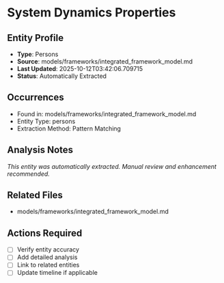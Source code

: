 # System Dynamics Properties

## Entity Profile
- **Type**: Persons
- **Source**: models/frameworks/integrated_framework_model.md
- **Last Updated**: 2025-10-12T03:42:06.709715
- **Status**: Automatically Extracted

## Occurrences
- Found in: models/frameworks/integrated_framework_model.md
- Entity Type: persons
- Extraction Method: Pattern Matching

## Analysis Notes
*This entity was automatically extracted. Manual review and enhancement recommended.*

## Related Files
- models/frameworks/integrated_framework_model.md

## Actions Required
- [ ] Verify entity accuracy
- [ ] Add detailed analysis
- [ ] Link to related entities
- [ ] Update timeline if applicable

